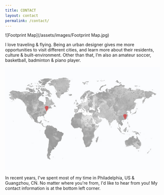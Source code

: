 ```yaml
---
title: CONTACT
layout: contact
permalink: /contact/
---
```


![Footprint Map](/assets/images/Footprint Map.jpg)

I love traveling & flying. Being an urban designer gives me more opportunities to visit different cities, and learn more about their residents, culture & built-environment. Other than that, I’m also an amateur soccer, basketball, badminton & piano player. 

![Map](/assets/images/Map.jpg)

In recent years, I've spent most of my time in Philadelphia, US & Guangzhou, CN. No matter where you're from, I'd like to hear from you! My contact information is at the bottom left corner. 
